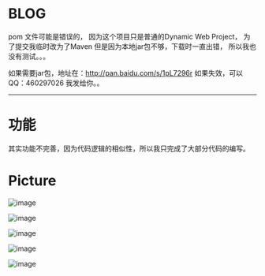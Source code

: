 # BLOG

pom 文件可能是错误的，
因为这个项目只是普通的Dynamic Web Project，
为了提交我临时改为了Maven 但是因为本地jar包不够，下载时一直出错，
所以我也没有测试。。。

如果需要jar包，地址在：http://pan.baidu.com/s/1pL7296r
如果失效，可以QQ：460297026  我发给你。。

------

# 功能

其实功能不完善，因为代码逻辑的相似性，所以我只完成了大部分代码的编写。

# Picture
![image](https://github.com/dongbow/BLOG/blob/master/picture/home.png)

![image](https://github.com/dongbow/BLOG/blob/master/picture/blog.png)

![image](https://github.com/dongbow/BLOG/blob/master/picture/space.png)

![image](https://github.com/dongbow/BLOG/blob/master/picture/search.png)

![image](https://github.com/dongbow/BLOG/blob/master/picture/system.png)
